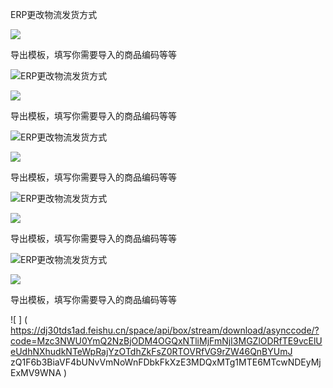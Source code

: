 ﻿ERP更改物流发货方式

![](https://dj30tds1ad.feishu.cn/space/api/box/stream/download/asynccode/?code=ZDcwMzJkN2NkNTJhNjgxNzRjOGU3ZTE1MDk3ZTUzMjFfV0swbkZiZXZrYUZwV096MFdwZnE2MFZEV0pEOGpwbXpfVG9rZW46WTRaZmJYRGQwb1FYZlh4OGFWUWNWeVgzbkNkXzE3MDQxMTg1MTE6MTcwNDEyMjExMV9WNA)

导出模板，填写你需要导入的商品编码等等

![](https://dj30tds1ad.feishu.cn/space/api/box/stream/download/asynccode/?code=Mzc3NWU0YmQ2NzBjODM4OGQxNTliMjFmNjI3MGZlODRfTE9vcElUeUdhNXhudkNTeWpRajYzOTdhZkFsZ0RTOVRfVG9rZW46QnBYUmJzQ1F6b3BiaVF4bUNvVmNoWnFDbkFkXzE3MDQxMTg1MTE6MTcwNDEyMjExMV9WNA)ERP更改物流发货方式

![](https://dj30tds1ad.feishu.cn/space/api/box/stream/download/asynccode/?code=ZDcwMzJkN2NkNTJhNjgxNzRjOGU3ZTE1MDk3ZTUzMjFfV0swbkZiZXZrYUZwV096MFdwZnE2MFZEV0pEOGpwbXpfVG9rZW46WTRaZmJYRGQwb1FYZlh4OGFWUWNWeVgzbkNkXzE3MDQxMTg1MTE6MTcwNDEyMjExMV9WNA)

导出模板，填写你需要导入的商品编码等等

![](https://dj30tds1ad.feishu.cn/space/api/box/stream/download/asynccode/?code=Mzc3NWU0YmQ2NzBjODM4OGQxNTliMjFmNjI3MGZlODRfTE9vcElUeUdhNXhudkNTeWpRajYzOTdhZkFsZ0RTOVRfVG9rZW46QnBYUmJzQ1F6b3BiaVF4bUNvVmNoWnFDbkFkXzE3MDQxMTg1MTE6MTcwNDEyMjExMV9WNA)ERP更改物流发货方式

![](https://dj30tds1ad.feishu.cn/space/api/box/stream/download/asynccode/?code=ZDcwMzJkN2NkNTJhNjgxNzRjOGU3ZTE1MDk3ZTUzMjFfV0swbkZiZXZrYUZwV096MFdwZnE2MFZEV0pEOGpwbXpfVG9rZW46WTRaZmJYRGQwb1FYZlh4OGFWUWNWeVgzbkNkXzE3MDQxMTg1MTE6MTcwNDEyMjExMV9WNA)

导出模板，填写你需要导入的商品编码等等

![](https://dj30tds1ad.feishu.cn/space/api/box/stream/download/asynccode/?code=Mzc3NWU0YmQ2NzBjODM4OGQxNTliMjFmNjI3MGZlODRfTE9vcElUeUdhNXhudkNTeWpRajYzOTdhZkFsZ0RTOVRfVG9rZW46QnBYUmJzQ1F6b3BiaVF4bUNvVmNoWnFDbkFkXzE3MDQxMTg1MTE6MTcwNDEyMjExMV9WNA)ERP更改物流发货方式

![](https://dj30tds1ad.feishu.cn/space/api/box/stream/download/asynccode/?code=ZDcwMzJkN2NkNTJhNjgxNzRjOGU3ZTE1MDk3ZTUzMjFfV0swbkZiZXZrYUZwV096MFdwZnE2MFZEV0pEOGpwbXpfVG9rZW46WTRaZmJYRGQwb1FYZlh4OGFWUWNWeVgzbkNkXzE3MDQxMTg1MTE6MTcwNDEyMjExMV9WNA)

导出模板，填写你需要导入的商品编码等等

![](https://dj30tds1ad.feishu.cn/space/api/box/stream/download/asynccode/?code=Mzc3NWU0YmQ2NzBjODM4OGQxNTliMjFmNjI3MGZlODRfTE9vcElUeUdhNXhudkNTeWpRajYzOTdhZkFsZ0RTOVRfVG9rZW46QnBYUmJzQ1F6b3BiaVF4bUNvVmNoWnFDbkFkXzE3MDQxMTg1MTE6MTcwNDEyMjExMV9WNA)ERP更改物流发货方式

![](https://dj30tds1ad.feishu.cn/space/api/box/stream/download/asynccode/?code=ZDcwMzJkN2NkNTJhNjgxNzRjOGU3ZTE1MDk3ZTUzMjFfV0swbkZiZXZrYUZwV096MFdwZnE2MFZEV0pEOGpwbXpfVG9rZW46WTRaZmJYRGQwb1FYZlh4OGFWUWNWeVgzbkNkXzE3MDQxMTg1MTE6MTcwNDEyMjExMV9WNA)

导出模板，填写你需要导入的商品编码等等

![ ] ( https://dj30tds1ad.feishu.cn/space/api/box/stream/download/asynccode/?code=Mzc3NWU0YmQ2NzBjODM4OGQxNTliMjFmNjI3MGZlODRfTE9vcElUeUdhNXhudkNTeWpRajYzOTdhZkFsZ0RTOVRfVG9rZW46QnBYUmJ zQ1F6b3BiaVF4bUNvVmNoWnFDbkFkXzE3MDQxMTg1MTE6MTcwNDEyMjExMV9WNA )
